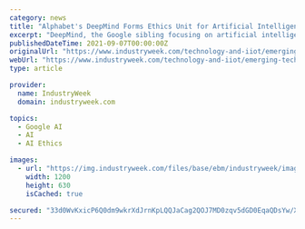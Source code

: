 ```yaml
---
category: news
title: "Alphabet's DeepMind Forms Ethics Unit for Artificial Intelligence"
excerpt: "DeepMind, the Google sibling focusing on artificial intelligence, has announced the launch of an \"ethics and society\" unit to study the impact of new technologies on society. The announcement by the London-based group acquired by Google parent Alphabet is ..."
publishedDateTime: 2021-09-07T00:00:00Z
originalUrl: "https://www.industryweek.com/technology-and-iiot/emerging-technologies/article/22024286/alphabets-deepmind-forms-ethics-unit-for-artificial-intelligence"
webUrl: "https://www.industryweek.com/technology-and-iiot/emerging-technologies/article/22024286/alphabets-deepmind-forms-ethics-unit-for-artificial-intelligence"
type: article

provider:
  name: IndustryWeek
  domain: industryweek.com

topics:
  - Google AI
  - AI
  - AI Ethics

images:
  - url: "https://img.industryweek.com/files/base/ebm/industryweek/image/2019/04/industryweek_24951_ai_0.png?auto=format&fit=fill&fill=blur&w=1200&h=630"
    width: 1200
    height: 630
    isCached: true

secured: "33d0WvKxicP6Q0dm9wkrXdJrnKpLQQJaCag2QOJ7MD0zqv5dGD0EqaQDsYw/XRlMbvtQ6/EIT60cmgtLSCLORyO8ND3P9m058wxvTLUfGoruYX27oQ6R0LtO6zUzQb2fDnN7KSk4RQNyWRVcPX4+KWDxBBpFTx4vG5hzBKlGTJpYCWNDzJxTwHgGChQ5J97TC/X8HeN2UBHjYEqoqcQ9kLBjoW/ZWVItRVMaqsdL8fAnzYvV428kNxbx/Dhi7jx0fQr0M7Oz8WGKWQ/sbi7Q33bl99Cp204A1zItSdsCveywFT1nkKiOBEq2fHpedtHfPj9l9gqIgFwwM875xkl5+L4LYjiRCYRIVnj7BgiF6bU=;c1j08TsyGXLahwnu1MTbEw=="
---
```


